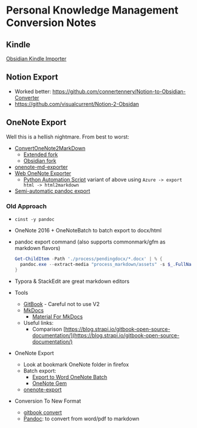 # Personal Knowledge Management Conversion Notes

## Kindle

[Obsidian Kindle Importer](https://github.com/hadynz/obsidian-kindle-plugin)

## Notion Export

- Worked better: <https://github.com/connertennery/Notion-to-Obsidian-Converter>
- <https://github.com/visualcurrent/Notion-2-Obsidan>

## OneNote Export

Well this is a hellish nightmare. From best to worst:

- [ConvertOneNote2MarkDown](https://github.com/SjoerdV/ConvertOneNote2MarkDown)
  - [Extended fork](https://github.com/theohbrothers/ConvertOneNote2MarkDown)
  - [Obsidian fork](https://github.com/rab-bit/ConvertOneNote2MarkDown4Obsidian)
- [onenote-md-exporter](https://github.com/alxnbl/onenote-md-exporter)
- [Web OneNote Exporter](https://sspeiser.github.io/onenote-export)
  - [Python Automation Script](https://www.sspaeti.com/blog/how-to-take-notes-in-2021/#how-did-i-export-my-10-of-onenote-to-markdown) variant of above using `Azure -> export html -> html2markdown`
- [Semi-automatic pandoc export](https://gist.github.com/heardk/ded40b72056cee33abb18f3724e0a580)

### Old Approach

- `cinst -y pandoc`

- OneNote 2016 + OneNoteBatch to batch export to docx/html

- pandoc export command (also supports commonmark/gfm as markdown flavors)
  
  ```powershell
  Get-ChildItem -Path './process/pendingdocx/*.docx' | % { 
    pandoc.exe --extract-media "process_markdown/assets" -s $_.FullName --wrap=none --reference-links -t commonmark_x -o "process_markdown/$($_.BaseName).md" 
  }
  ```

- Typora & StackEdit are great markdown editors

- Tools
  
  - [GitBook](https://www.gitbook.com/) - Careful not to use V2
  - [MkDocs](https://www.mkdocs.org/)
    - [Material For MkDocs](https://squidfunk.github.io/mkdocs-material/)
  - Useful links:
    - Comparison [https://blog.strapi.io/gitbook-open-source-documentation/](https://blog.strapi.io/gitbook-open-source-documentation/)
- OneNote Export
  
  - Look at bookmark OneNote folder in firefox
  - Batch export:
    - [Export to Word OneNote Batch](https://www.onenotegem.com/onenote-batch.html)
    - [OneNote Gem](https://www.onenotegem.com/gem-for-onenote.html)
  - [onenote-export](https://github.com/Sjlver/onenote-export)
- Conversion To New Format
  
  - [gitbook convert](https://github.com/GitbookIO/gitbook-convert)
  - [Pandoc](https://pandoc.org/): to convert from word/pdf to markdown
